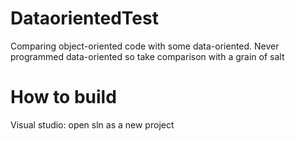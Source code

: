# DataorientedTest
Comparing object-oriented code with some data-oriented. Never programmed data-oriented so take comparison with a grain of salt

# How to build
Visual studio: open sln as a new project
